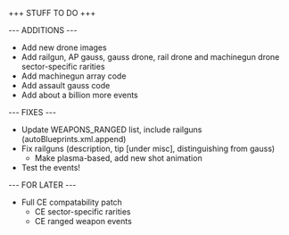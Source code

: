 +++ STUFF TO DO +++

--- ADDITIONS ---

- Add new drone images
- Add railgun, AP gauss, gauss drone, rail drone and machinegun drone sector-specific rarities
- Add machinegun array code
- Add assault gauss code
- Add about a billion more events


--- FIXES ---

- Update WEAPONS_RANGED list, include railguns (autoBlueprints.xml.append)
- Fix railguns (description, tip [under misc], distinguishing from gauss)
  - Make plasma-based, add new shot animation
- Test the events!


--- FOR LATER ---

- Full CE compatability patch
  - CE sector-specific rarities
  - CE ranged weapon events
